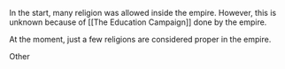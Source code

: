 In the start, many religion was allowed inside the empire. However, this is unknown because of [[The Education Campaign]] done by the empire. 

At the moment, just a few religions are considered proper in the empire. 

Other